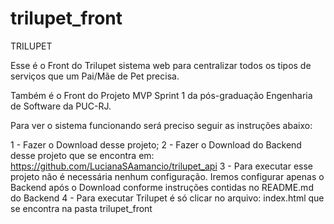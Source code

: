 # trilupet_front

TRILUPET

Esse é o Front do Trilupet sistema web para centralizar todos os tipos de serviços que um Pai/Mãe de Pet precisa.  

Também é o Front do Projeto MVP Sprint 1 da pós-graduação Engenharia de Software da PUC-RJ.

Para ver o sistema funcionando será preciso seguir as instruções abaixo:

1 - Fazer o Download desse projeto;
2 - Fazer o Download do Backend desse projeto que se encontra em: https://github.com/LucianaSAamancio/trilupet_api
3 - Para executar esse projeto não é necessária nenhum configuração. 
Iremos configurar apenas o Backend após o Download conforme instruções contidas no README.md do Backend
4 - Para executar Trilupet é só clicar no arquivo: index.html que se encontra na pasta trilupet_front
